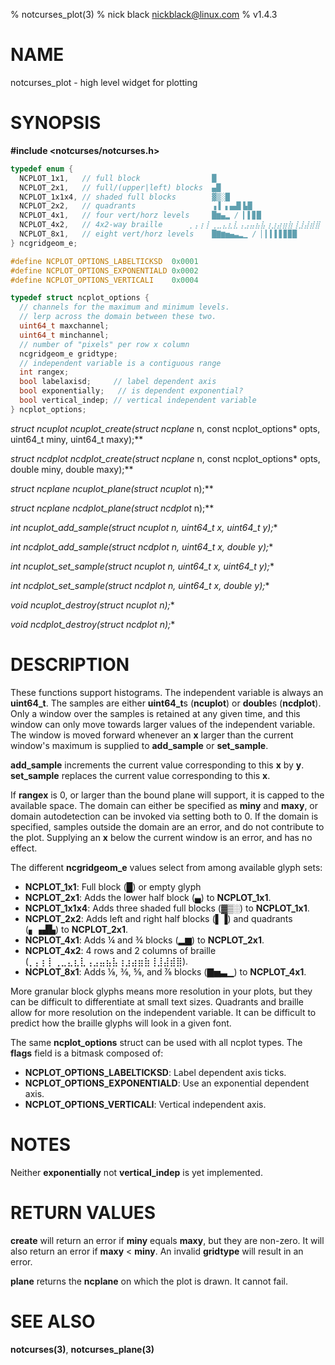 % notcurses_plot(3)
% nick black <nickblack@linux.com>
% v1.4.3

# NAME

notcurses_plot - high level widget for plotting

# SYNOPSIS

**#include <notcurses/notcurses.h>**

```c
typedef enum {
  NCPLOT_1x1,   // full block                █
  NCPLOT_2x1,   // full/(upper|left) blocks  ▄█
  NCPLOT_1x1x4, // shaded full blocks        ▓▒░█
  NCPLOT_2x2,   // quadrants                 ▗▐ ▖▄▟▌▙█
  NCPLOT_4x1,   // four vert/horz levels     █▆▄▂ / ▎▌▊█
  NCPLOT_4x2,   // 4x2-way braille      ⡀⡄⡆⡇⢀⣀⣄⣆⣇⢠⣠⣤⣦⣧⢰⣰⣴⣶⣷⢸⣸⣼⣾⣿
  NCPLOT_8x1,   // eight vert/horz levels    █▇▆▅▄▃▂▁ / ▏▎▍▌▋▊▉█
} ncgridgeom_e;

#define NCPLOT_OPTIONS_LABELTICKSD  0x0001
#define NCPLOT_OPTIONS_EXPONENTIALD 0x0002
#define NCPLOT_OPTIONS_VERTICALI    0x0004

typedef struct ncplot_options {
  // channels for the maximum and minimum levels.
  // lerp across the domain between these two.
  uint64_t maxchannel;
  uint64_t minchannel;
  // number of "pixels" per row x column
  ncgridgeom_e gridtype;
  // independent variable is a contiguous range
  int rangex;
  bool labelaxisd;     // label dependent axis
  bool exponentially;   // is dependent exponential?
  bool vertical_indep; // vertical independent variable
} ncplot_options;
```

**struct ncuplot* ncuplot_create(struct ncplane* n, const ncplot_options* opts, uint64_t miny, uint64_t maxy);**

**struct ncdplot* ncdplot_create(struct ncplane* n, const ncplot_options* opts, double miny, double maxy);**

**struct ncplane* ncuplot_plane(struct ncuplot* n);**

**struct ncplane* ncdplot_plane(struct ncdplot* n);**

**int ncuplot_add_sample(struct ncuplot* n, uint64_t x, uint64_t y);**

**int ncdplot_add_sample(struct ncdplot* n, uint64_t x, double y);**

**int ncuplot_set_sample(struct ncuplot* n, uint64_t x, uint64_t y);**

**int ncdplot_set_sample(struct ncdplot* n, uint64_t x, double y);**

**void ncuplot_destroy(struct ncuplot* n);**

**void ncdplot_destroy(struct ncdplot* n);**

# DESCRIPTION

These functions support histograms. The independent variable is always an
**uint64_t**. The samples are either **uint64_t**s (**ncuplot**) or **double**s
(**ncdplot**). Only a window over the samples is retained at any given time,
and this window can only move towards larger values of the independent
variable. The window is moved forward whenever an **x** larger than the current
window's maximum is supplied to **add_sample** or **set_sample**.

**add_sample** increments the current value corresponding to this **x** by
**y**. **set_sample** replaces the current value corresponding to this **x**.

If **rangex** is 0, or larger than the bound plane will support, it is capped
to the available space. The domain can either be specified as **miny** and
**maxy**, or domain autodetection can be invoked via setting both to 0. If the
domain is specified, samples outside the domain are an error, and do not
contribute to the plot. Supplying an **x** below the current window is an
error, and has no effect.

The different **ncgridgeom_e** values select from among available glyph sets:

* **NCPLOT_1x1**: Full block (█) or empty glyph
* **NCPLOT_2x1**: Adds the lower half block (▄) to **NCPLOT_1x1**.
* **NCPLOT_1x1x4**: Adds three shaded full blocks (▓▒░) to **NCPLOT_1x1**.
* **NCPLOT_2x2**: Adds left and right half blocks (▌▐) and quadrants (▖▗▟▙) to **NCPLOT_2x1**.
* **NCPLOT_4x1**: Adds ¼ and ¾ blocks (▂▆) to **NCPLOT_2x1**.
* **NCPLOT_4x2**: 4 rows and 2 columns of braille (⡀⡄⡆⡇⢀⣀⣄⣆⣇⢠⣠⣤⣦⣧⢰⣰⣴⣶⣷⢸⣸⣼⣾⣿).
* **NCPLOT_8x1**: Adds ⅛, ⅜, ⅝, and ⅞ blocks (▇▅▃▁) to **NCPLOT_4x1**.

More granular block glyphs means more resolution in your plots, but they can
be difficult to differentiate at small text sizes. Quadrants and braille allow 
for more resolution on the independent variable. It can be difficult to predict
how the braille glyphs will look in a given font.

The same **ncplot_options** struct can be used with all ncplot types. The
**flags** field is a bitmask composed of:

* **NCPLOT_OPTIONS_LABELTICKSD**: Label dependent axis ticks.
* **NCPLOT_OPTIONS_EXPONENTIALD**: Use an exponential dependent axis.
* **NCPLOT_OPTIONS_VERTICALI**: Vertical independent axis.

# NOTES

Neither **exponentially** not **vertical_indep** is yet implemented.

# RETURN VALUES

**create** will return an error if **miny** equals **maxy**, but they are
non-zero. It will also return an error if **maxy** < **miny**. An invalid
**gridtype** will result in an error.

**plane** returns the **ncplane** on which the plot is drawn. It cannot fail.

# SEE ALSO

**notcurses(3)**,
**notcurses_plane(3)**
